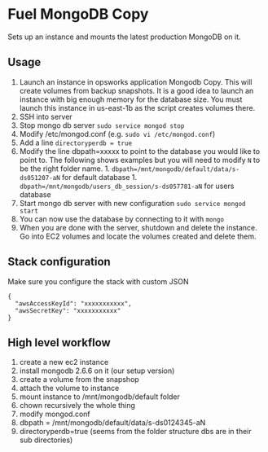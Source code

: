 Fuel MongoDB Copy
=================

Sets up an instance and mounts the latest production MongoDB on it.

Usage
-----

1. Launch an instance in opsworks application Mongodb Copy. This will create volumes from backup snapshots. It is a good idea to launch an instance with big enough memory for the database size. You must launch this instance in us-east-1b as the script creates volumes there.
1. SSH into server
1. Stop mongo db server `sudo service mongod stop`
1. Modify /etc/mongod.conf (e.g. `sudo vi /etc/mongod.conf`)
  1. Add a line `directoryperdb = true`
  1. Modify the line dbpath=xxxxx to point to the database you would like to point to. The following shows examples but you will need to modify `N` to be the right folder name.
    1. `dbpath=/mnt/mongodb/default/data/s-ds051207-aN` for default database
    1. `dbpath=/mnt/mongodb/users_db_session/s-ds057781-aN` for users database
1. Start mongo db server with new configuration `sudo service mongod start`
1. You can now use the database by connecting to it with `mongo`
1. When you are done with the server, shutdown and delete the instance. Go into EC2 volumes and locate the volumes created and delete them.

Stack configuration
-------------------

Make sure you configure the stack with custom JSON

    {
      "awsAccessKeyId": "xxxxxxxxxxx",
      "awsSecretKey": "xxxxxxxxxxx"
    }

High level workflow
-------------------

1. create a new ec2 instance
1. install mongodb 2.6.6 on it (our setup version)
1. create a volume from the snapshop
1. attach the volume to instance
1. mount instance to /mnt/mongodb/default folder
1. chown recursively the whole thing
1. modify mongod.conf
1. dbpath = /mnt/mongodb/default/data/s-ds0124345-aN
1. directoryperdb=true (seems from the folder structure dbs are in their sub directories)
